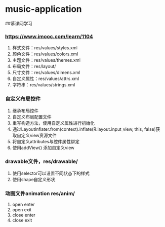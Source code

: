 # music-application
##慕课网学习
### https://www.imooc.com/learn/1104

1. 样式文件：res/values/styles.xml
2. 颜色文件：res/values/colors.xml
3. 主题文件：res/values/themes.xml
4. 布局文件：res/layout/
5. 尺寸文件：res/values/dimens.xml
6. 自定义属性：res/values/attrs.xml
7. 字符串：res/values/strings.xml


### 自定义布局控件
1. 继承布局控件
2. 自定义布局配置文件
3. 重写构造方法，使用自定义属性进行初始化
4. 通过LayoutInflater.from(context).inflate(R.layout.input_view, this, false)获取自定义view资源文件
5. 将自定义attributes与控件属性绑定
6. 使用addView() 添加自定义view

### drawable文件，res/drawable/
1. 使用selector可以设置不同状态下的样式
2. 使用shape自定义形状

### 动画文件animation res/anim/
1. open enter
2. open exit
3. close enter
4. close exit


